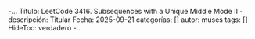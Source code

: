 -...
Título: LeetCode 3416. Subsequences with a Unique Middle Mode II -
descripción: Titular
Fecha: 2025-09-21
categorías: []
autor: muses
tags: []
HideToc: verdadero
-..
